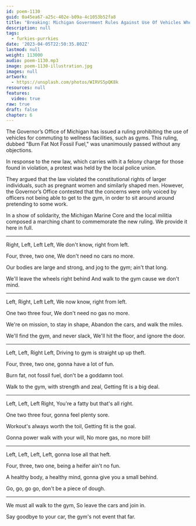 ```yaml
---
id: poem-1130
guid: 0a45ea67-a25c-402e-b09a-4c1053b52fa8
title: "Breaking: Michigan Government Rules Against Use Of Vehicles When Commuting To The Gym"
description: null
tags:
  - furkies-purrkies
date: '2023-04-05T22:50:35.802Z'
lastmod: null
weight: 113000
audio: poem-1130.mp3
image: poem-1130-illustration.jpg
images: null
artwork:
  - https://unsplash.com/photos/WIRVS5pQK8k
resources: null
features:
  video: true
raw: true
draft: false
chapter: 6
---
```


The Governor’s Office of Michigan has issued a ruling prohibiting the use of vehicles for commuting to wellness facilities, such as gyms. This ruling, dubbed "Burn Fat Not Fossil Fuel," was unanimously passed without any objections.

In response to the new law, which carries with it a felony charge for those found in violation,
a protest was held by the local police union.

They argued that the law violated the constitutional rights of larger individuals, such as pregnant women and similarly shaped men. However, the Governor’s Office contested that the concerns were only voiced by officers not being able to get to the gym, in order to sit around around pretending to some work.

In a show of solidarity, the Michigan Marine Core and the local militia composed a marching chant to commemorate the new ruling.
We provide it here in full.

---
Right, Left, Left Left,
We don't know, right from left.

Four, three, two one,
We don't need no cars no more.

Our bodies are large and strong,
and jog to the gym; ain't that long.

We'll leave the wheels right behind
And walk to the gym cause we don't mind.

---

Left, Right, Left Left,
We now know, right from left.

One two three four,
We don't need no gas no more.

We're on mission, to stay in shape,
Abandon the cars, and walk the miles.

We'll find the gym, and never slack,
We'll hit the floor, and ignore the door.

---

Left, Left, Right Left,
Driving to gym is straight up up theft.

Four, three, two one,
gonna have a lot of fun.

Burn fat, not fossil fuel,
don't be a goddamn tool.

Walk to the gym, with strength and zeal,
Getting fit is a big deal.

---

Left, Left, Left Right,
You're a fatty but that's all right.

One two three four,
gonna feel plenty sore.

Workout's always worth the toil,
Getting fit is the goal.

Gonna power walk with your will,
No more gas, no more bill!

---

Left, Left, Left, Left,
gonna lose all that heft.

Four, three, two one,
being a heifer ain't no fun.

A healthy body, a healthy mind,
gonna give you a small behind.

Go, go, go go,
don't be a piece of dough.

---

We must all walk to the gym,
So leave the cars and join in.

Say goodbye to your car,
the gym's not event that far.
